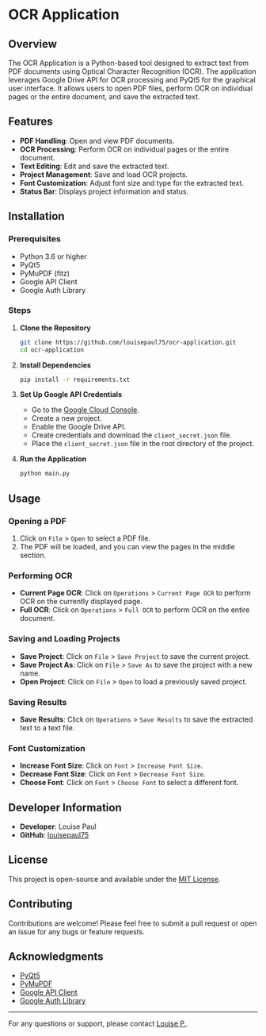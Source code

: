 # OCR Application

## Overview

The OCR Application is a Python-based tool designed to extract text from PDF documents using Optical Character Recognition (OCR). The application leverages Google Drive API for OCR processing and PyQt5 for the graphical user interface. It allows users to open PDF files, perform OCR on individual pages or the entire document, and save the extracted text.

## Features

- **PDF Handling**: Open and view PDF documents.
- **OCR Processing**: Perform OCR on individual pages or the entire document.
- **Text Editing**: Edit and save the extracted text.
- **Project Management**: Save and load OCR projects.
- **Font Customization**: Adjust font size and type for the extracted text.
- **Status Bar**: Displays project information and status.

## Installation

### Prerequisites

- Python 3.6 or higher
- PyQt5
- PyMuPDF (fitz)
- Google API Client
- Google Auth Library

### Steps

1. **Clone the Repository**

   ```bash
   git clone https://github.com/louisepaul75/ocr-application.git
   cd ocr-application
   ```

2. **Install Dependencies**

   ```bash
   pip install -r requirements.txt
   ```

3. **Set Up Google API Credentials**

   - Go to the [Google Cloud Console](https://console.cloud.google.com/).
   - Create a new project.
   - Enable the Google Drive API.
   - Create credentials and download the `client_secret.json` file.
   - Place the `client_secret.json` file in the root directory of the project.

4. **Run the Application**

   ```bash
   python main.py
   ```

## Usage

### Opening a PDF

1. Click on `File` > `Open` to select a PDF file.
2. The PDF will be loaded, and you can view the pages in the middle section.

### Performing OCR

- **Current Page OCR**: Click on `Operations` > `Current Page OCR` to perform OCR on the currently displayed page.
- **Full OCR**: Click on `Operations` > `Full OCR` to perform OCR on the entire document.

### Saving and Loading Projects

- **Save Project**: Click on `File` > `Save Project` to save the current project.
- **Save Project As**: Click on `File` > `Save As` to save the project with a new name.
- **Open Project**: Click on `File` > `Open` to load a previously saved project.

### Saving Results

- **Save Results**: Click on `Operations` > `Save Results` to save the extracted text to a text file.

### Font Customization

- **Increase Font Size**: Click on `Font` > `Increase Font Size`.
- **Decrease Font Size**: Click on `Font` > `Decrease Font Size`.
- **Choose Font**: Click on `Font` > `Choose Font` to select a different font.

## Developer Information

- **Developer**: Louise Paul
- **GitHub**: [louisepaul75](https://github.com/louisepaul75)

## License

This project is open-source and available under the [MIT License](LICENSE).

## Contributing

Contributions are welcome! Please feel free to submit a pull request or open an issue for any bugs or feature requests.

## Acknowledgments

- [PyQt5](https://www.riverbankcomputing.com/software/pyqt/)
- [PyMuPDF](https://pymupdf.readthedocs.io/en/latest/)
- [Google API Client](https://github.com/googleapis/google-api-python-client)
- [Google Auth Library](https://github.com/googleapis/google-auth-library-python)

---

For any questions or support, please contact [Louise P.](mailto:ricafortlouisepaul75@gmail.com).
